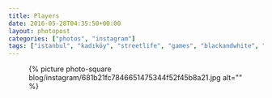 ```yaml
---
title: Players
date: 2016-05-28T04:35:50+00:00
layout: photopost
categories: ["photos", "instagram"]
tags: ["istanbul", "kadıköy", "streetlife", "games", "blackandwhite", "coffee"]
---
```


<figure class="photo photo--square">
  {% picture photo-square blog/instagram/681b21fc7846651475344f52f45b8a21.jpg alt="" %}
</figure>


